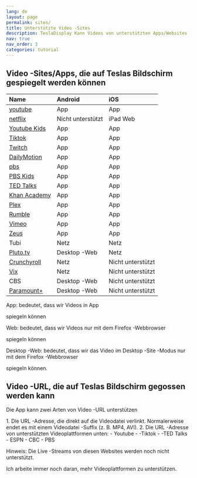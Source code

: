 ```yaml
---
lang: de
layout: page
permalink: sites/
title: Unterstützte Video -Sites
description: TeslaDisplay Kann Videos von unterstützten Apps/Websites (YouTube, ausführenTiktok) zu Tesla.
nav: true
nav_order: 3
categories: tutorial
---
```

<!-- _pages/sites.md -->
## Video -Sites/Apps, die auf Teslas Bildschirm gespiegelt werden können

| Name| Android| iOS           |
| :-----------| :------------| :------------|
| <a href='/youtube'> youtube </a>| App| App|
| <a href='/netflix'> netflix </a>| Nicht unterstützt| iPad Web|
| <a href='/demo-youtube-kids'>Youtube Kids</a>| App| App|
| <a href='/tiktok'>Tiktok</a>| App| App|
| <a href='/demo-twitch'>Twitch</a>| App| App|
| <a href='/demo-dailymotion'>DailyMotion</a>| App| App|
| <a href='/demo-pbs'> pbs </a>| App| App|
| <a href='/demo-pbskids'>PBS Kids</a>| App| App|
| <a href='/demo-ted'>TED Talks</a>| App| App|
| <a href='/demo-khan'> Khan Academy </a>| App| App|
| <a href='/demo-plex'>Plex</a>| App| App|
| <a href='/demo-rumble'>Rumble</a>| App| App|
| <a href='/demo-vimeo'>Vimeo</a>| App| App|
| <a href='/demo-zeus'>Zeus</a>| App| App|
| Tubi         | Netz| Netz|
| <a href='/demo-pluto'>Pluto.tv</a>| Desktop -Web| Netz|
| <a href='/demo-crunchyroll'>Crunchyroll</a>| Netz| Nicht unterstützt|
| <a href='/demo-vix'>Vix</a>| Netz| Nicht unterstützt|
| CBS| Desktop -Web| Nicht unterstützt|
| <a href='/demo-paramount'>Paramount+</a>| Desktop -Web| Nicht unterstützt|

<p> App: bedeutet, dass wir Videos in App </p> spiegeln können
<p> Web: bedeutet, dass wir Videos nur mit dem Firefox -Webbrowser </p> spiegeln können
<P> Desktop -Web: bedeutet, dass wir das Video im Desktop -Site -Modus nur mit dem Firefox -Webbrowser </p> spiegeln können.


## Video -URL, die auf Teslas Bildschirm gegossen werden kann
<p name= "video_url"  id= "video_url" >
Die App kann zwei Arten von Video -URL unterstützen
</p>
1. Die URL -Adresse, die direkt auf die Videodatei verlinkt. Normalerweise endet es mit einem Videodatei -Suffix (z. B. MP4, AVI).
2. Die URL -Adresse von unterstützten Videoplattformen unten:
  - Youtube
  - -Tiktok
  - -TED Talks
  - ESPN
  - CBC
  - PBS

<p> Hinweis: Die Live -Streams von diesen Websites werden noch nicht unterstützt. </p>
<p> Ich arbeite immer noch daran, mehr Videoplattformen zu unterstützen. </p>

